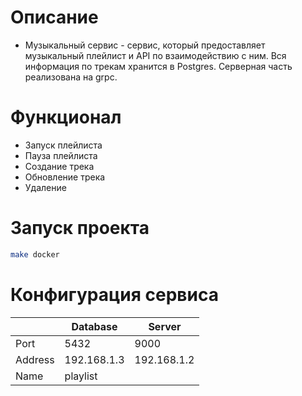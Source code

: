 # Описание
* Музыкальный сервис - сервис, который предоставляет музыкальный плейлист и API по взаимодействию с ним. Вся информация по трекам хранится в Postgres. Серверная часть реализована на grpc.

# Функционал
* Запуск плейлиста
* Пауза плейлиста
* Создание трека
* Обновление трека
* Удаление

# Запуск проекта
```bash
make docker
```

# Конфигурация сервиса

|          | Database    | Server      |
|----------|-------------|-------------|
|   Port   |     5432    |     9000    |
|  Address | 192.168.1.3 | 192.168.1.2 |
|   Name   |   playlist  |             |


